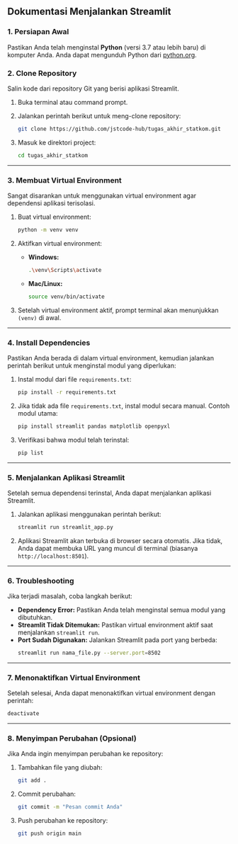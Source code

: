 ## **Dokumentasi Menjalankan Streamlit**

### **1. Persiapan Awal**

Pastikan Anda telah menginstal **Python** (versi 3.7 atau lebih baru) di komputer Anda. Anda dapat mengunduh Python dari [python.org](https://www.python.org/downloads/).

### **2. Clone Repository**

Salin kode dari repository Git yang berisi aplikasi Streamlit.

1. Buka terminal atau command prompt.
2. Jalankan perintah berikut untuk meng-clone repository:

   ```bash
   git clone https://github.com/jstcode-hub/tugas_akhir_statkom.git
   ```

3. Masuk ke direktori project:
   ```bash
   cd tugas_akhir_statkom
   ```

---

### **3. Membuat Virtual Environment**

Sangat disarankan untuk menggunakan virtual environment agar dependensi aplikasi terisolasi.

1. Buat virtual environment:

   ```bash
   python -m venv venv
   ```

2. Aktifkan virtual environment:

   - **Windows:**
     ```bash
     .\venv\Scripts\activate
     ```
   - **Mac/Linux:**
     ```bash
     source venv/bin/activate
     ```

3. Setelah virtual environment aktif, prompt terminal akan menunjukkan `(venv)` di awal.

---

### **4. Install Dependencies**

Pastikan Anda berada di dalam virtual environment, kemudian jalankan perintah berikut untuk menginstal modul yang diperlukan:

1. Instal modul dari file `requirements.txt`:

   ```bash
   pip install -r requirements.txt
   ```

2. Jika tidak ada file `requirements.txt`, instal modul secara manual. Contoh modul utama:

   ```bash
   pip install streamlit pandas matplotlib openpyxl
   ```

3. Verifikasi bahwa modul telah terinstal:
   ```bash
   pip list
   ```

---

### **5. Menjalankan Aplikasi Streamlit**

Setelah semua dependensi terinstal, Anda dapat menjalankan aplikasi Streamlit.

1. Jalankan aplikasi menggunakan perintah berikut:

   ```bash
   streamlit run streamlit_app.py
   ```

2. Aplikasi Streamlit akan terbuka di browser secara otomatis. Jika tidak, Anda dapat membuka URL yang muncul di terminal (biasanya `http://localhost:8501`).

---

### **6. Troubleshooting**

Jika terjadi masalah, coba langkah berikut:

- **Dependency Error:** Pastikan Anda telah menginstal semua modul yang dibutuhkan.
- **Streamlit Tidak Ditemukan:** Pastikan virtual environment aktif saat menjalankan `streamlit run`.
- **Port Sudah Digunakan:** Jalankan Streamlit pada port yang berbeda:
  ```bash
  streamlit run nama_file.py --server.port=8502
  ```

---

### **7. Menonaktifkan Virtual Environment**

Setelah selesai, Anda dapat menonaktifkan virtual environment dengan perintah:

```bash
deactivate
```

---

### **8. Menyimpan Perubahan (Opsional)**

Jika Anda ingin menyimpan perubahan ke repository:

1. Tambahkan file yang diubah:

   ```bash
   git add .
   ```

2. Commit perubahan:

   ```bash
   git commit -m "Pesan commit Anda"
   ```

3. Push perubahan ke repository:
   ```bash
   git push origin main
   ```
